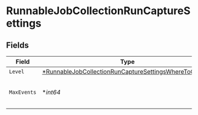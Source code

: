 # RunnableJobCollectionRunCaptureSettings


## Fields

| Field                                                                                                                                  | Type                                                                                                                                   | Required                                                                                                                               | Description                                                                                                                            |
| -------------------------------------------------------------------------------------------------------------------------------------- | -------------------------------------------------------------------------------------------------------------------------------------- | -------------------------------------------------------------------------------------------------------------------------------------- | -------------------------------------------------------------------------------------------------------------------------------------- |
| `Level`                                                                                                                                | [*RunnableJobCollectionRunCaptureSettingsWhereToCapture](../../models/shared/runnablejobcollectionruncapturesettingswheretocapture.md) | :heavy_minus_sign:                                                                                                                     | N/A                                                                                                                                    |
| `MaxEvents`                                                                                                                            | **int64*                                                                                                                               | :heavy_minus_sign:                                                                                                                     | Maximum number of events to capture.                                                                                                   |